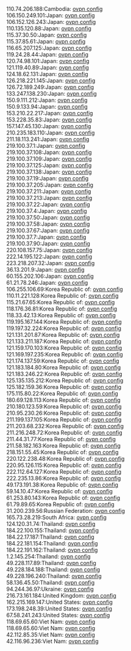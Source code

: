 110.74.206.188:Cambodia: [ovpn config](vpn/110_74_206_188.ovpn)  
106.150.249.101:Japan: [ovpn config](vpn/106_150_249_101.ovpn)  
106.152.126.243:Japan: [ovpn config](vpn/106_152_126_243.ovpn)  
110.135.120.88:Japan: [ovpn config](vpn/110_135_120_88.ovpn)  
115.37.30.50:Japan: [ovpn config](vpn/115_37_30_50.ovpn)  
115.37.85.61:Japan: [ovpn config](vpn/115_37_85_61.ovpn)  
116.65.207.125:Japan: [ovpn config](vpn/116_65_207_125.ovpn)  
119.24.28.44:Japan: [ovpn config](vpn/119_24_28_44.ovpn)  
120.74.98.101:Japan: [ovpn config](vpn/120_74_98_101.ovpn)  
121.119.40.89:Japan: [ovpn config](vpn/121_119_40_89.ovpn)  
124.18.62.131:Japan: [ovpn config](vpn/124_18_62_131.ovpn)  
126.218.221.145:Japan: [ovpn config](vpn/126_218_221_145.ovpn)  
126.72.189.249:Japan: [ovpn config](vpn/126_72_189_249.ovpn)  
133.247.138.230:Japan: [ovpn config](vpn/133_247_138_230.ovpn)  
150.9.111.212:Japan: [ovpn config](vpn/150_9_111_212.ovpn)  
150.9.133.94:Japan: [ovpn config](vpn/150_9_133_94.ovpn)  
153.210.22.217:Japan: [ovpn config](vpn/153_210_22_217.ovpn)  
153.228.35.83:Japan: [ovpn config](vpn/153_228_35_83.ovpn)  
157.147.45.130:Japan: [ovpn config](vpn/157_147_45_130.ovpn)  
210.235.183.110:Japan: [ovpn config](vpn/210_235_183_110.ovpn)  
211.18.113.241:Japan: [ovpn config](vpn/211_18_113_241.ovpn)  
219.100.37.1:Japan: [ovpn config](vpn/219_100_37_1.ovpn)  
219.100.37.108:Japan: [ovpn config](vpn/219_100_37_108.ovpn)  
219.100.37.109:Japan: [ovpn config](vpn/219_100_37_109.ovpn)  
219.100.37.125:Japan: [ovpn config](vpn/219_100_37_125.ovpn)  
219.100.37.138:Japan: [ovpn config](vpn/219_100_37_138.ovpn)  
219.100.37.19:Japan: [ovpn config](vpn/219_100_37_19.ovpn)  
219.100.37.205:Japan: [ovpn config](vpn/219_100_37_205.ovpn)  
219.100.37.211:Japan: [ovpn config](vpn/219_100_37_211.ovpn)  
219.100.37.213:Japan: [ovpn config](vpn/219_100_37_213.ovpn)  
219.100.37.22:Japan: [ovpn config](vpn/219_100_37_22.ovpn)  
219.100.37.4:Japan: [ovpn config](vpn/219_100_37_4.ovpn)  
219.100.37.50:Japan: [ovpn config](vpn/219_100_37_50.ovpn)  
219.100.37.58:Japan: [ovpn config](vpn/219_100_37_58.ovpn)  
219.100.37.67:Japan: [ovpn config](vpn/219_100_37_67.ovpn)  
219.100.37.7:Japan: [ovpn config](vpn/219_100_37_7.ovpn)  
219.100.37.90:Japan: [ovpn config](vpn/219_100_37_90.ovpn)  
220.108.157.75:Japan: [ovpn config](vpn/220_108_157_75.ovpn)  
222.14.195.122:Japan: [ovpn config](vpn/222_14_195_122.ovpn)  
223.218.207.32:Japan: [ovpn config](vpn/223_218_207_32.ovpn)  
36.13.201.9:Japan: [ovpn config](vpn/36_13_201_9.ovpn)  
60.155.202.106:Japan: [ovpn config](vpn/60_155_202_106.ovpn)  
61.21.78.246:Japan: [ovpn config](vpn/61_21_78_246.ovpn)  
106.255.106.69:Korea Republic of: [ovpn config](vpn/106_255_106_69.ovpn)  
110.11.221.128:Korea Republic of: [ovpn config](vpn/110_11_221_128.ovpn)  
115.21.67.65:Korea Republic of: [ovpn config](vpn/115_21_67_65.ovpn)  
118.176.36.81:Korea Republic of: [ovpn config](vpn/118_176_36_81.ovpn)  
118.33.42.13:Korea Republic of: [ovpn config](vpn/118_33_42_13.ovpn)  
119.195.167.144:Korea Republic of: [ovpn config](vpn/119_195_167_144.ovpn)  
119.197.32.224:Korea Republic of: [ovpn config](vpn/119_197_32_224.ovpn)  
121.131.201.87:Korea Republic of: [ovpn config](vpn/121_131_201_87.ovpn)  
121.133.211.187:Korea Republic of: [ovpn config](vpn/121_133_211_187.ovpn)  
121.159.170.103:Korea Republic of: [ovpn config](vpn/121_159_170_103.ovpn)  
121.169.197.235:Korea Republic of: [ovpn config](vpn/121_169_197_235.ovpn)  
121.174.137.59:Korea Republic of: [ovpn config](vpn/121_174_137_59.ovpn)  
121.183.184.80:Korea Republic of: [ovpn config](vpn/121_183_184_80.ovpn)  
121.183.246.22:Korea Republic of: [ovpn config](vpn/121_183_246_22.ovpn)  
125.135.135.212:Korea Republic of: [ovpn config](vpn/125_135_135_212.ovpn)  
125.182.159.36:Korea Republic of: [ovpn config](vpn/125_182_159_36.ovpn)  
175.115.80.22:Korea Republic of: [ovpn config](vpn/175_115_80_22.ovpn)  
180.69.128.113:Korea Republic of: [ovpn config](vpn/180_69_128_113.ovpn)  
210.180.123.59:Korea Republic of: [ovpn config](vpn/210_180_123_59.ovpn)  
210.95.230.26:Korea Republic of: [ovpn config](vpn/210_95_230_26.ovpn)  
211.199.137.105:Korea Republic of: [ovpn config](vpn/211_199_137_105.ovpn)  
211.203.68.232:Korea Republic of: [ovpn config](vpn/211_203_68_232.ovpn)  
211.216.248.72:Korea Republic of: [ovpn config](vpn/211_216_248_72.ovpn)  
211.44.31.77:Korea Republic of: [ovpn config](vpn/211_44_31_77.ovpn)  
211.58.182.163:Korea Republic of: [ovpn config](vpn/211_58_182_163.ovpn)  
218.151.55.45:Korea Republic of: [ovpn config](vpn/218_151_55_45.ovpn)  
220.122.238.48:Korea Republic of: [ovpn config](vpn/220_122_238_48.ovpn)  
220.95.126.115:Korea Republic of: [ovpn config](vpn/220_95_126_115.ovpn)  
222.112.64.127:Korea Republic of: [ovpn config](vpn/222_112_64_127.ovpn)  
222.235.13.86:Korea Republic of: [ovpn config](vpn/222_235_13_86.ovpn)  
49.173.191.38:Korea Republic of: [ovpn config](vpn/49_173_191_38.ovpn)  
59.14.10.47:Korea Republic of: [ovpn config](vpn/59_14_10_47.ovpn)  
61.253.80.143:Korea Republic of: [ovpn config](vpn/61_253_80_143.ovpn)  
61.79.89.65:Korea Republic of: [ovpn config](vpn/61_79_89_65.ovpn)  
31.200.239.56:Russian Federation: [ovpn config](vpn/31_200_239_56.ovpn)  
165.73.28.219:South Africa: [ovpn config](vpn/165_73_28_219.ovpn)  
124.120.31.74:Thailand: [ovpn config](vpn/124_120_31_74.ovpn)  
184.22.100.155:Thailand: [ovpn config](vpn/184_22_100_155.ovpn)  
184.22.17.187:Thailand: [ovpn config](vpn/184_22_17_187.ovpn)  
184.22.181.154:Thailand: [ovpn config](vpn/184_22_181_154.ovpn)  
184.22.191.162:Thailand: [ovpn config](vpn/184_22_191_162.ovpn)  
1.2.145.254:Thailand: [ovpn config](vpn/1_2_145_254.ovpn)  
49.228.117.89:Thailand: [ovpn config](vpn/49_228_117_89.ovpn)  
49.228.184.188:Thailand: [ovpn config](vpn/49_228_184_188.ovpn)  
49.228.196.240:Thailand: [ovpn config](vpn/49_228_196_240.ovpn)  
58.136.45.50:Thailand: [ovpn config](vpn/58_136_45_50.ovpn)  
94.244.36.97:Ukraine: [ovpn config](vpn/94_244_36_97.ovpn)  
216.73.161.184:United Kingdom: [ovpn config](vpn/216_73_161_184.ovpn)  
162.215.169.147:United States: [ovpn config](vpn/162_215_169_147.ovpn)  
173.198.248.39:United States: [ovpn config](vpn/173_198_248_39.ovpn)  
67.58.241.243:United States: [ovpn config](vpn/67_58_241_243.ovpn)  
118.69.65.60:Viet Nam: [ovpn config](vpn/118_69_65_60.ovpn)  
118.69.65.60:Viet Nam: [ovpn config](vpn/118_69_65_60.ovpn)  
42.112.85.35:Viet Nam: [ovpn config](vpn/42_112_85_35.ovpn)  
42.116.96.236:Viet Nam: [ovpn config](vpn/42_116_96_236.ovpn)  
